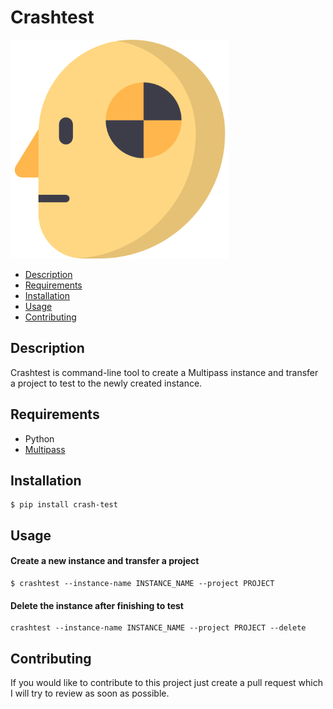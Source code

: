 # Crashtest

<img src="./images/crash_test_dummy.png" alt="crash_test_dummy" height="350"/>

- [Description](#description)
- [Requirements](#requirements)
- [Installation](#installation)
- [Usage](#usage)
- [Contributing](#contributing)

## Description

Crashtest is command-line tool to create a Multipass instance and transfer a project to test to the newly created
instance.

## Requirements

- Python
- [Multipass](https://multipass.run/)

## Installation

```console
$ pip install crash-test
```

## Usage

#### Create a new instance and transfer a project

```console
$ crashtest --instance-name INSTANCE_NAME --project PROJECT
```

#### Delete the instance after finishing to test

```console
crashtest --instance-name INSTANCE_NAME --project PROJECT --delete
```

## Contributing

If you would like to contribute to this project just create a pull request which I will try to review as soon as
possible.
